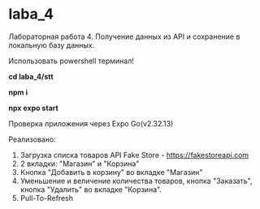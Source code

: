 # laba_4
Лабораторная работа 4. Получение данных из API и сохранение в локальную базу данных.

Использовать powershell терминал! 

**cd laba_4/stt**

**npm i**

**npx expo start**

Проверка приложения через Expo Go(v2.32.13)

Реализовано:
1. Загрузка списка товаров API Fake Store - https://fakestoreapi.com
2. 2 вкладки: "Магазин" и "Корзина"
3. Кнопка "Добавить в корзину" во вкладке "Магазин"
4. Уменьшение и величение количества товаров, кнопка "Заказать", кнопка "Удалить" во вкладке "Корзина".
5. Pull-To-Refresh
